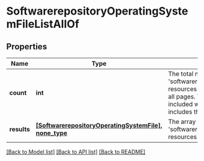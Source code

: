 # SoftwarerepositoryOperatingSystemFileListAllOf

## Properties
Name | Type | Description | Notes
------------ | ------------- | ------------- | -------------
**count** | **int** | The total number of &#39;softwarerepository.OperatingSystemFile&#39; resources matching the request, accross all pages. The &#39;Count&#39; attribute is included when the HTTP GET request includes the &#39;$inlinecount&#39; parameter. | [optional] 
**results** | [**[SoftwarerepositoryOperatingSystemFile], none_type**](SoftwarerepositoryOperatingSystemFile.md) | The array of &#39;softwarerepository.OperatingSystemFile&#39; resources matching the request. | [optional] 

[[Back to Model list]](../README.md#documentation-for-models) [[Back to API list]](../README.md#documentation-for-api-endpoints) [[Back to README]](../README.md)


